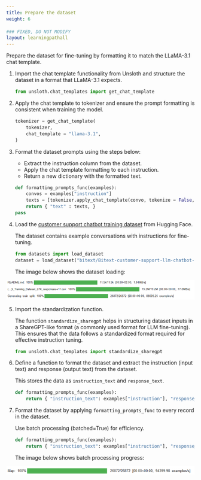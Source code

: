 ```yaml
---
title: Prepare the dataset
weight: 6

### FIXED, DO NOT MODIFY
layout: learningpathall
---
```


Prepare the dataset for fine-tuning by formatting it to match the LLaMA-3.1 chat template.

1. Import the chat template functionality from Unsloth and structure the dataset in a format that LLaMA-3.1 expects.

    ```python
    from unsloth.chat_templates import get_chat_template
    ```

2. Apply the chat template to tokenizer and ensure the prompt formatting is consistent when training the model.

    ```python
    tokenizer = get_chat_template(
        tokenizer,
        chat_template = "llama-3.1",
    )
    ```

3. Format the dataset prompts using the steps below:
    - Extract the instruction column from the dataset.
    - Apply the chat template formatting to each instruction.
    - Return a new dictionary with the formatted text.

    ```python
    def formatting_prompts_func(examples):
        convos = examples["instruction"]
        texts = [tokenizer.apply_chat_template(convo, tokenize = False, add_generation_prompt = False) for convo in convos]
        return { "text" : texts, }
    pass
    ```

4. Load the [customer support chatbot training dataset](https://huggingface.co/datasets/bitext/Bitext-customer-support-llm-chatbot-training-dataset) from Hugging Face.

    The dataset contains example conversations with instructions for fine-tuning.

    ```python
    from datasets import load_dataset
    dataset = load_dataset("bitext/Bitext-customer-support-llm-chatbot-training-dataset", split = "train")
    ```

    The image below shows the dataset loading:

![example image alt-text#center](2.png )

5. Import the standardization function.

    The function `standardize_sharegpt` helps in structuring dataset inputs in a ShareGPT-like format (a commonly used format for LLM fine-tuning). This ensures that the data follows a standardized format required for effective instruction tuning.

    ```python
    from unsloth.chat_templates import standardize_sharegpt
    ```

6. Define a function to format the dataset and extract the instruction (input text) and response (output text) from the dataset.

    This stores the data as `instruction_text` and `response_text`.

    ```python
    def formatting_prompts_func(examples):
        return { "instruction_text": examples["instruction"], "response_text": examples["response"] }
    ```

7. Format the dataset by applying `formatting_prompts_func` to every record in the dataset. 

    Use batch processing (batched=True) for efficiency.

    ```python
    def formatting_prompts_func(examples):
        return { "instruction_text": examples["instruction"], "response_text": examples["response"] }
    ```

    The image below shows batch processing progress:

![example image alt-text#center](3.png )